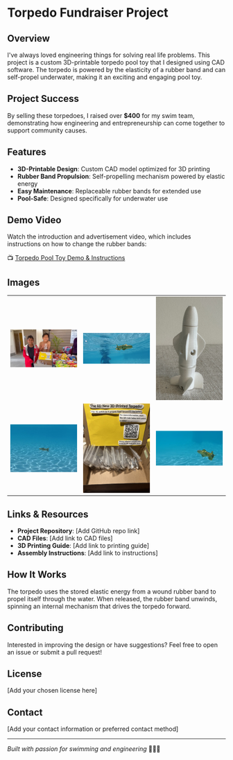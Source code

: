 # Torpedo Fundraiser Project

## Overview

I've always loved engineering things for solving real life problems. This project is a custom 3D-printable torpedo pool toy that I designed using CAD software. The torpedo is powered by the elasticity of a rubber band and can self-propel underwater, making it an exciting and engaging pool toy.

## Project Success

By selling these torpedoes, I raised over **$400** for my swim team, demonstrating how engineering and entrepreneurship can come together to support community causes.

## Features

- **3D-Printable Design**: Custom CAD model optimized for 3D printing
- **Rubber Band Propulsion**: Self-propelling mechanism powered by elastic energy
- **Easy Maintenance**: Replaceable rubber bands for extended use
- **Pool-Safe**: Designed specifically for underwater use

## Demo Video

Watch the introduction and advertisement video, which includes instructions on how to change the rubber bands:

📺 [Torpedo Pool Toy Demo & Instructions](https://www.youtube.com/watch?v=7xv1Zauf7r4)

## Images
<div align="center">
<table>
  <tr>
    <td align="center">
      <img src="Images/IMG_0514.jpg" width="300">
    </td>
    <td align="center">
      <img src="Images/Screenshot 2025-10-18 103714.png" width="300">
    </td>
    <td align="center">
      <img src="Images/IMG_1179.jpg" width="300">
    </td>
  </tr>
  <tr>
    <td align="center">
      <img src="Images/Screenshot 2025-10-18 103731.png" width="300">
    </td>
    <td align="center">
      <img src="Images/IMG_1273.jpg" width="300">
    </td>
    <td align="center">
      <img src="Images/Screenshot 2025-10-18 103821.png" width="300">
    </td>
  </tr>
</table>
</div>

## Links & Resources

- **Project Repository**: [Add GitHub repo link]
- **CAD Files**: [Add link to CAD files]
- **3D Printing Guide**: [Add link to printing guide]
- **Assembly Instructions**: [Add link to instructions]

## How It Works

The torpedo uses the stored elastic energy from a wound rubber band to propel itself through the water. When released, the rubber band unwinds, spinning an internal mechanism that drives the torpedo forward.

## Contributing

Interested in improving the design or have suggestions? Feel free to open an issue or submit a pull request!

## License

[Add your chosen license here]

## Contact

[Add your contact information or preferred contact method]

---

*Built with passion for swimming and engineering* 🏊‍♂️🔧

